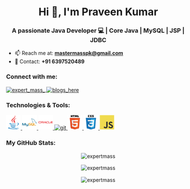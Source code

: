 <h1 align="center">Hi 👋, I'm Praveen Kumar</h1>
<h3 align="center">A passionate Java Developer 💻 | Core Java | MySQL | JSP | JDBC</h3>

- 📫 Reach me at: **mastermasspk@gmail.com**
- 📱 Contact: **+91 6397520489**

<h3 align="left">Connect with me:</h3>
<p align="left">
  <a href="https://instagram.com/praveenbhardwaj02" target="blank">
    <img align="center" src="https://raw.githubusercontent.com/rahuldkjain/github-profile-readme-generator/master/src/images/icons/Social/instagram.svg" alt="expert_mass_" height="30" width="40" />
  </a>
  <a href="https://www.youtube.com/c/blogs_here" target="blank">
    <img align="center" src="https://raw.githubusercontent.com/rahuldkjain/github-profile-readme-generator/master/src/images/icons/Social/youtube.svg" alt="blogs_here" height="30" width="40" />
  </a>
</p>

<h3 align="left">Technologies & Tools:</h3>
<p align="left">
  <a href="https://www.java.com" target="_blank" rel="noreferrer">
    <img src="https://raw.githubusercontent.com/devicons/devicon/master/icons/java/java-original.svg" alt="java" width="40" height="40" />
  </a>
  <a href="https://www.mysql.com/" target="_blank" rel="noreferrer">
    <img src="https://raw.githubusercontent.com/devicons/devicon/master/icons/mysql/mysql-original-wordmark.svg" alt="mysql" width="40" height="40" />
  </a>
  <a href="https://www.oracle.com/java/" target="_blank" rel="noreferrer">
    <img src="https://raw.githubusercontent.com/devicons/devicon/master/icons/oracle/oracle-original.svg" alt="oracle" width="40" height="40" />
  </a>
  <a href="https://git-scm.com/" target="_blank" rel="noreferrer">
    <img src="https://www.vectorlogo.zone/logos/git-scm/git-scm-icon.svg" alt="git" width="40" height="40" />
  </a>
  <a href="https://www.w3.org/html/" target="_blank" rel="noreferrer">
    <img src="https://raw.githubusercontent.com/devicons/devicon/master/icons/html5/html5-original-wordmark.svg" alt="html5" width="40" height="40" />
  </a>
  <a href="https://www.w3schools.com/css/" target="_blank" rel="noreferrer">
    <img src="https://raw.githubusercontent.com/devicons/devicon/master/icons/css3/css3-original-wordmark.svg" alt="css3" width="40" height="40" />
  </a>
  <a href="https://www.w3schools.com/js/" target="_blank" rel="noreferrer">
    <img src="https://raw.githubusercontent.com/devicons/devicon/master/icons/javascript/javascript-original.svg" alt="javascript" width="40" height="40" />
  </a>
</p>

<h3 align="left">My GitHub Stats:</h3>

<p align="center">
  <img align="center" src="https://github-readme-stats.vercel.app/api/top-langs?username=expertmass&show_icons=true&locale=en&layout=compact&langs_count=8" alt="expertmass" />
</p>

<p align="center">
  <img align="center" src="https://github-readme-stats.vercel.app/api?username=expertmass&show_icons=true&locale=en" alt="expertmass" />
</p>

<p align="center">
  <img align="center" src="https://github-readme-streak-stats.herokuapp.com/?user=expertmass&" alt="expertmass" />
</p>

